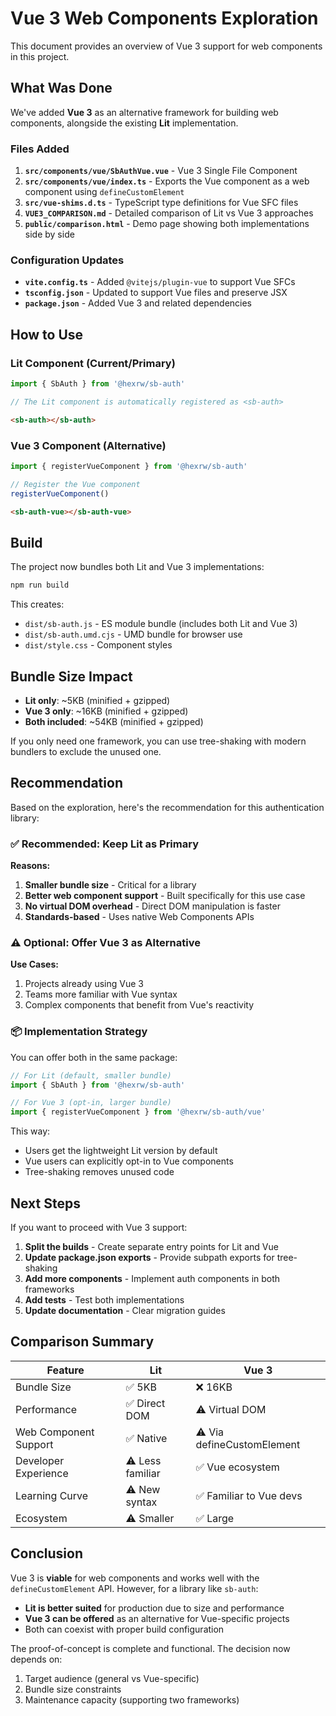 # Vue 3 Web Components Exploration

This document provides an overview of Vue 3 support for web components in this project.

## What Was Done

We've added **Vue 3** as an alternative framework for building web components, alongside the existing **Lit** implementation.

### Files Added

1. **`src/components/vue/SbAuthVue.vue`** - Vue 3 Single File Component
2. **`src/components/vue/index.ts`** - Exports the Vue component as a web component using `defineCustomElement`
3. **`src/vue-shims.d.ts`** - TypeScript type definitions for Vue SFC files
4. **`VUE3_COMPARISON.md`** - Detailed comparison of Lit vs Vue 3 approaches
5. **`public/comparison.html`** - Demo page showing both implementations side by side

### Configuration Updates

- **`vite.config.ts`** - Added `@vitejs/plugin-vue` to support Vue SFCs
- **`tsconfig.json`** - Updated to support Vue files and preserve JSX
- **`package.json`** - Added Vue 3 and related dependencies

## How to Use

### Lit Component (Current/Primary)

```typescript
import { SbAuth } from '@hexrw/sb-auth'

// The Lit component is automatically registered as <sb-auth>
```

```html
<sb-auth></sb-auth>
```

### Vue 3 Component (Alternative)

```typescript
import { registerVueComponent } from '@hexrw/sb-auth'

// Register the Vue component
registerVueComponent()
```

```html
<sb-auth-vue></sb-auth-vue>
```

## Build

The project now bundles both Lit and Vue 3 implementations:

```bash
npm run build
```

This creates:
- `dist/sb-auth.js` - ES module bundle (includes both Lit and Vue 3)
- `dist/sb-auth.umd.cjs` - UMD bundle for browser use
- `dist/style.css` - Component styles

## Bundle Size Impact

- **Lit only**: ~5KB (minified + gzipped)
- **Vue 3 only**: ~16KB (minified + gzipped)
- **Both included**: ~54KB (minified + gzipped)

If you only need one framework, you can use tree-shaking with modern bundlers to exclude the unused one.

## Recommendation

Based on the exploration, here's the recommendation for this authentication library:

### ✅ Recommended: Keep Lit as Primary

**Reasons:**
1. **Smaller bundle size** - Critical for a library
2. **Better web component support** - Built specifically for this use case
3. **No virtual DOM overhead** - Direct DOM manipulation is faster
4. **Standards-based** - Uses native Web Components APIs

### ⚠️ Optional: Offer Vue 3 as Alternative

**Use Cases:**
1. Projects already using Vue 3
2. Teams more familiar with Vue syntax
3. Complex components that benefit from Vue's reactivity

### 📦 Implementation Strategy

You can offer both in the same package:

```typescript
// For Lit (default, smaller bundle)
import { SbAuth } from '@hexrw/sb-auth'

// For Vue 3 (opt-in, larger bundle)
import { registerVueComponent } from '@hexrw/sb-auth/vue'
```

This way:
- Users get the lightweight Lit version by default
- Vue users can explicitly opt-in to Vue components
- Tree-shaking removes unused code

## Next Steps

If you want to proceed with Vue 3 support:

1. **Split the builds** - Create separate entry points for Lit and Vue
2. **Update package.json exports** - Provide subpath exports for tree-shaking
3. **Add more components** - Implement auth components in both frameworks
4. **Add tests** - Test both implementations
5. **Update documentation** - Clear migration guides

## Comparison Summary

| Feature | Lit | Vue 3 |
|---------|-----|-------|
| Bundle Size | ✅ 5KB | ❌ 16KB |
| Performance | ✅ Direct DOM | ⚠️ Virtual DOM |
| Web Component Support | ✅ Native | ⚠️ Via defineCustomElement |
| Developer Experience | ⚠️ Less familiar | ✅ Vue ecosystem |
| Learning Curve | ⚠️ New syntax | ✅ Familiar to Vue devs |
| Ecosystem | ⚠️ Smaller | ✅ Large |

## Conclusion

Vue 3 is **viable** for web components and works well with the `defineCustomElement` API. However, for a library like `sb-auth`:

- **Lit is better suited** for production due to size and performance
- **Vue 3 can be offered** as an alternative for Vue-specific projects
- Both can coexist with proper build configuration

The proof-of-concept is complete and functional. The decision now depends on:
1. Target audience (general vs Vue-specific)
2. Bundle size constraints
3. Maintenance capacity (supporting two frameworks)
